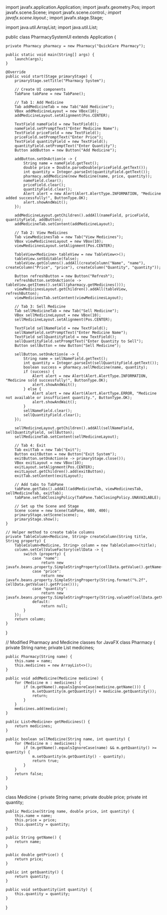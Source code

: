 import javafx.application.Application;
import javafx.geometry.Pos;
import javafx.scene.Scene;
import javafx.scene.control.*;
import javafx.scene.layout.*;
import javafx.stage.Stage;

import java.util.ArrayList;
import java.util.List;

public class PharmacySystemUI extends Application {

    private Pharmacy pharmacy = new Pharmacy("QuickCare Pharmacy");

    public static void main(String[] args) {
        launch(args);
    }

    @Override
    public void start(Stage primaryStage) {
        primaryStage.setTitle("Pharmacy System");

        // Create UI components
        TabPane tabPane = new TabPane();

        // Tab 1: Add Medicine
        Tab addMedicineTab = new Tab("Add Medicine");
        VBox addMedicineLayout = new VBox(10);
        addMedicineLayout.setAlignment(Pos.CENTER);

        TextField nameField = new TextField();
        nameField.setPromptText("Enter Medicine Name");
        TextField priceField = new TextField();
        priceField.setPromptText("Enter Price");
        TextField quantityField = new TextField();
        quantityField.setPromptText("Enter Quantity");
        Button addButton = new Button("Add Medicine");

        addButton.setOnAction(e -> {
            String name = nameField.getText();
            double price = Double.parseDouble(priceField.getText());
            int quantity = Integer.parseInt(quantityField.getText());
            pharmacy.addMedicine(new Medicine(name, price, quantity));
            nameField.clear();
            priceField.clear();
            quantityField.clear();
            Alert alert = new Alert(Alert.AlertType.INFORMATION, "Medicine added successfully!", ButtonType.OK);
            alert.showAndWait();
        });

        addMedicineLayout.getChildren().addAll(nameField, priceField, quantityField, addButton);
        addMedicineTab.setContent(addMedicineLayout);

        // Tab 2: View Medicines
        Tab viewMedicinesTab = new Tab("View Medicines");
        VBox viewMedicinesLayout = new VBox(10);
        viewMedicinesLayout.setAlignment(Pos.CENTER);

        TableView<Medicine> tableView = new TableView<>();
        tableView.setEditable(false);
        tableView.getColumns().addAll(createColumn("Name", "name"), createColumn("Price", "price"), createColumn("Quantity", "quantity"));

        Button refreshButton = new Button("Refresh");
        refreshButton.setOnAction(e -> tableView.getItems().setAll(pharmacy.getMedicines()));
        viewMedicinesLayout.getChildren().addAll(tableView, refreshButton);
        viewMedicinesTab.setContent(viewMedicinesLayout);

        // Tab 3: Sell Medicine
        Tab sellMedicineTab = new Tab("Sell Medicine");
        VBox sellMedicineLayout = new VBox(10);
        sellMedicineLayout.setAlignment(Pos.CENTER);

        TextField sellNameField = new TextField();
        sellNameField.setPromptText("Enter Medicine Name");
        TextField sellQuantityField = new TextField();
        sellQuantityField.setPromptText("Enter Quantity to Sell");
        Button sellButton = new Button("Sell Medicine");

        sellButton.setOnAction(e -> {
            String name = sellNameField.getText();
            int quantity = Integer.parseInt(sellQuantityField.getText());
            boolean success = pharmacy.sellMedicine(name, quantity);
            if (success) {
                Alert alert = new Alert(Alert.AlertType.INFORMATION, "Medicine sold successfully!", ButtonType.OK);
                alert.showAndWait();
            } else {
                Alert alert = new Alert(Alert.AlertType.ERROR, "Medicine not available or insufficient quantity.", ButtonType.OK);
                alert.showAndWait();
            }
            sellNameField.clear();
            sellQuantityField.clear();
        });

        sellMedicineLayout.getChildren().addAll(sellNameField, sellQuantityField, sellButton);
        sellMedicineTab.setContent(sellMedicineLayout);

        // Tab 4: Exit
        Tab exitTab = new Tab("Exit");
        Button exitButton = new Button("Exit System");
        exitButton.setOnAction(e -> primaryStage.close());
        VBox exitLayout = new VBox(10);
        exitLayout.setAlignment(Pos.CENTER);
        exitLayout.getChildren().add(exitButton);
        exitTab.setContent(exitLayout);

        // Add tabs to TabPane
        tabPane.getTabs().addAll(addMedicineTab, viewMedicinesTab, sellMedicineTab, exitTab);
        tabPane.setTabClosingPolicy(TabPane.TabClosingPolicy.UNAVAILABLE);

        // Set up the Scene and Stage
        Scene scene = new Scene(tabPane, 600, 400);
        primaryStage.setScene(scene);
        primaryStage.show();
    }

    // Helper method to create table columns
    private TableColumn<Medicine, String> createColumn(String title, String property) {
        TableColumn<Medicine, String> column = new TableColumn<>(title);
        column.setCellValueFactory(cellData -> {
            switch (property) {
                case "name":
                    return new javafx.beans.property.SimpleStringProperty(cellData.getValue().getName());
                case "price":
                    return new javafx.beans.property.SimpleStringProperty(String.format("%.2f", cellData.getValue().getPrice()));
                case "quantity":
                    return new javafx.beans.property.SimpleStringProperty(String.valueOf(cellData.getValue().getQuantity()));
                default:
                    return null;
            }
        });
        return column;
    }
}

// Modified Pharmacy and Medicine classes for JavaFX
class Pharmacy {
    private String name;
    private List<Medicine> medicines;

    public Pharmacy(String name) {
        this.name = name;
        this.medicines = new ArrayList<>();
    }

    public void addMedicine(Medicine medicine) {
        for (Medicine m : medicines) {
            if (m.getName().equalsIgnoreCase(medicine.getName())) {
                m.setQuantity(m.getQuantity() + medicine.getQuantity());
                return;
            }
        }
        medicines.add(medicine);
    }

    public List<Medicine> getMedicines() {
        return medicines;
    }

    public boolean sellMedicine(String name, int quantity) {
        for (Medicine m : medicines) {
            if (m.getName().equalsIgnoreCase(name) && m.getQuantity() >= quantity) {
                m.setQuantity(m.getQuantity() - quantity);
                return true;
            }
        }
        return false;
    }
}

class Medicine {
    private String name;
    private double price;
    private int quantity;

    public Medicine(String name, double price, int quantity) {
        this.name = name;
        this.price = price;
        this.quantity = quantity;
    }

    public String getName() {
        return name;
    }

    public double getPrice() {
        return price;
    }

    public int getQuantity() {
        return quantity;
    }

    public void setQuantity(int quantity) {
        this.quantity = quantity;
    }
}
